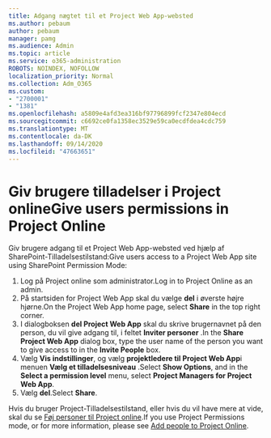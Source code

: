 ```yaml
---
title: Adgang nægtet til et Project Web App-websted
ms.author: pebaum
author: pebaum
manager: pamg
ms.audience: Admin
ms.topic: article
ms.service: o365-administration
ROBOTS: NOINDEX, NOFOLLOW
localization_priority: Normal
ms.collection: Adm_O365
ms.custom:
- "2700001"
- "1381"
ms.openlocfilehash: a5809e4afd3ea316bf97796899fcf2347e804ecd
ms.sourcegitcommit: c6692ce0fa1358ec3529e59ca0ecdfdea4cdc759
ms.translationtype: MT
ms.contentlocale: da-DK
ms.lasthandoff: 09/14/2020
ms.locfileid: "47663651"
---
```

# <a name="give-users-permissions-in-project-online"></a><span data-ttu-id="32495-102">Giv brugere tilladelser i Project online</span><span class="sxs-lookup"><span data-stu-id="32495-102">Give users permissions in Project Online</span></span>

<span data-ttu-id="32495-103">Giv brugere adgang til et Project Web App-websted ved hjælp af SharePoint-Tilladelsestilstand:</span><span class="sxs-lookup"><span data-stu-id="32495-103">Give users access to a Project Web App site using SharePoint Permission Mode:</span></span>

1. <span data-ttu-id="32495-104">Log på Project online som administrator.</span><span class="sxs-lookup"><span data-stu-id="32495-104">Log in to Project Online as an admin.</span></span>
2. <span data-ttu-id="32495-105">På startsiden for Project Web App skal du vælge **del** i øverste højre hjørne.</span><span class="sxs-lookup"><span data-stu-id="32495-105">On the Project Web App home page, select **Share** in the top right corner.</span></span>
3. <span data-ttu-id="32495-106">I dialogboksen **del Project Web App** skal du skrive brugernavnet på den person, du vil give adgang til, i feltet **Inviter personer** .</span><span class="sxs-lookup"><span data-stu-id="32495-106">In the **Share Project Web App** dialog box, type the user name of the person you want to give access to in the **Invite People** box.</span></span>
4. <span data-ttu-id="32495-107">Vælg **Vis indstillinger**, og vælg **projektledere til Project Web App**i menuen **Vælg et tilladelsesniveau** .</span><span class="sxs-lookup"><span data-stu-id="32495-107">Select **Show Options**, and in the **Select a permission level** menu, select **Project Managers for Project Web App**.</span></span>
5. <span data-ttu-id="32495-108">Vælg **del**.</span><span class="sxs-lookup"><span data-stu-id="32495-108">Select **Share**.</span></span>

<span data-ttu-id="32495-109">Hvis du bruger Project-Tilladelsestilstand, eller hvis du vil have mere at vide, skal du se [Føj personer til Project online](https://docs.microsoft.com/projectonline/step-2-add-people-to-project-online).</span><span class="sxs-lookup"><span data-stu-id="32495-109">If you use Project Permissions mode, or for more information, please see [Add people to Project Online](https://docs.microsoft.com/projectonline/step-2-add-people-to-project-online).</span></span>
